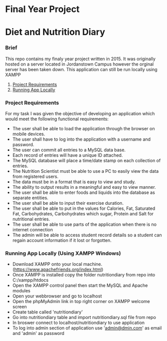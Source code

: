 # Final Year Project

# Diet and Nutrition Diary

### Brief

This repo contains my finaly year project written in 2015. It was originally hosted on a server located in Jordanstown Campus however the orginal server has been taken down. This application can still be run locally using XAMPP


1. [Project Requirements](#requirements)
2. [Running App Locally](#runapp)

  
### Project Requirements <a name="requirements"></a>

For my task I was given the objective of developing an application which would meet the following functional requirements:

* The user shall be able to load the application through the browser on mobile devices.
* The user shall have to log into the application with a username and password.
* The user can commit all entries to a MySQL data base.
* Each record of entries will have a unique ID attached.
* The MySQL database will place a time/date stamp on each collection of entries.
* The Nutrition Scientist must be able to use a PC to easily view the data from registered users.
 * The data must be in a format that is easy to view and study.
 * The ability to output results in a meaningful and easy to view manner.
* The user shall be able to enter foods and liquids into the database as separate entities.
* The user shall be able to input their exercise duration.
* The user shall be able to put in the values for Calories, Fat, Saturated Fat, Carbohydrates, Carbohydrates which sugar, Protein and Salt for nutritional entries.
* The user shall be able to use parts of the application when there is no internet connection
* The admin will be able to access student record details so a student can regain account information if it lost or forgotten.
### Running App Locally (Using XAMPP Windows) <a name="runapp"></a>

* Download XAMPP onto your local machine. (https://www.apachefriends.org/index.html)
* Once XAMPP is installed copy the folder nutritiondiary from repo into C:/xampp/htdocs
* Open the XAMPP control panel then start the MySQL and Apache modules
* Open your webbrowser and go to localhost
* Open the phpMyAdmin link in top right corner on XAMPP welcome screen
* Create table called 'nutritiondiary'
* Go into nutritiondiary table and import nutritiondiary.sql file from repo
* In broswer connect to localhost/nutritiondiary to use application
* To log into admin section of application use 'admin@dmin.com' as email and 'admin' as password